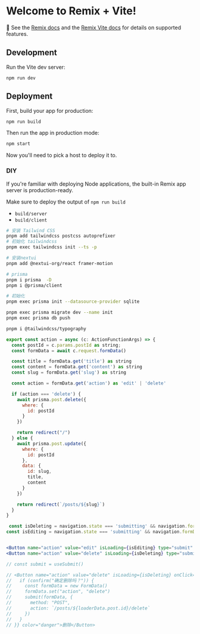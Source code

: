 # Welcome to Remix + Vite!

📖 See the [Remix docs](https://remix.run/docs) and the [Remix Vite docs](https://remix.run/docs/en/main/future/vite) for details on supported features.

## Development

Run the Vite dev server:

```shellscript
npm run dev
```

## Deployment

First, build your app for production:

```sh
npm run build
```

Then run the app in production mode:

```sh
npm start
```

Now you'll need to pick a host to deploy it to.

### DIY

If you're familiar with deploying Node applications, the built-in Remix app server is production-ready.

Make sure to deploy the output of `npm run build`

- `build/server`
- `build/client`


```bash
# 安装 Tailwind CSS
pnpm add tailwindcss postcss autoprefixer
# 初始化 tailwindcss
pnpm exec tailwindcss init --ts -p

# 安装nextui
pnpm add @nextui-org/react framer-motion

# prisma
pnpm i prisma  -D
pnpm i @prisma/client

# 初始化
pnpm exec prisma init --datasource-provider sqlite

pnpm exec prisma migrate dev --name init
pnpm exec prisma db push

pnpm i @tailwindcss/typography

```


```jsx
export const action = async (c: ActionFunctionArgs) => {
  const postId = c.params.postId as string;
  const formData = await c.request.formData()

  const title = formData.get('title') as string
  const content = formData.get('content') as string
  const slug = formData.get('slug') as string

  const action = formData.get('action') as 'edit' | 'delete'

  if (action === 'delete') {
    await prisma.post.delete({
      where: {
        id: postId
      }
    })

    return redirect("/")
  } else {
    await prisma.post.update({
      where: {
        id: postId
      },
      data: {
        id: slug,
        title,
        content
      }
    })

    return redirect(`/posts/${slug}`)
  }
}

 const isDeleting = navigation.state === 'submitting' && navigation.formData?.get("action") === 'delete'
const isEditing = navigation.state === 'submitting' && navigation.formData?.get("action") === 'edit'


<Button name="action" value="edit" isLoading={isEditing} type="submit" color="primary">更新</Button>
<Button name="action" value="delete" isLoading={isDeleting} type="submit" color="danger">删除</Button>

// const submit = useSubmit()

// <Button name="action" value="delete" isLoading={isDeleting} onClick={_ => {
//   if (confirm("确定删除吗？")) {
//     const formData = new FormData()
//     formData.set("action", "delete")
//     submit(formData, {
//       method: "POST",
//       action: `/posts/${loaderData.post.id}/delete`
//     })
//   }
// }} color="danger">删除</Button>

```